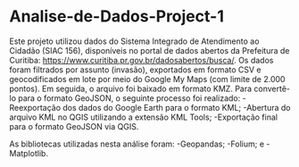 # Analise-de-Dados-Project-1

Este projeto utilizou dados do Sistema Integrado de Atendimento ao Cidadão (SIAC 156), disponíveis no portal de dados abertos da Prefeitura de Curitiba: https://www.curitiba.pr.gov.br/dadosabertos/busca/.
Os dados foram filtrados por assunto (invasão), exportados em formato CSV e geocodificados em lote por meio do Google My Maps (com limite de 2.000 pontos). Em seguida, o arquivo foi baixado em formato KMZ.
Para convertê-lo para o formato GeoJSON, o seguinte processo foi realizado:
-Reexportação dos dados do Google Earth para o formato KML;
-Abertura do arquivo KML no QGIS utilizando a extensão KML Tools;
-Exportação final para o formato GeoJSON via QGIS.

As bibliotecas utilizadas nesta análise foram:
-Geopandas;
-Folium; e
-Matplotlib.

